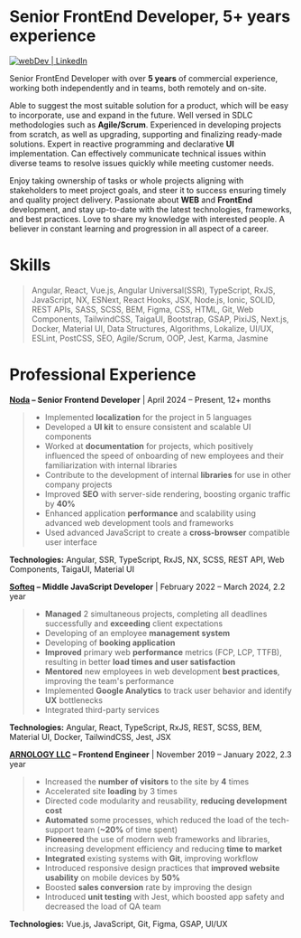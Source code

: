# Senior FrontEnd Developer, 5+ years experience

[<img alt="webDev | LinkedIn" src="https://img.shields.io/badge/linkedin-0077B5.svg?&style=for-the-badge&logo=linkedin&logoColor=white" />](https://www.linkedin.com/in/temashabanov/)

Senior FrontEnd Developer with over **5 years** of commercial experience, working both independently and in teams, both remotely and on-site.

Able to suggest the most suitable solution for a product, which will be easy to incorporate, use and expand in the future. Well versed in SDLC methodologies such as **Agile/Scrum**. Experienced in developing projects from scratch, as well as upgrading, supporting and finalizing ready-made solutions. Expert in reactive programming and declarative **UI** implementation. Can effectively communicate technical issues within diverse teams to resolve issues quickly while meeting customer needs.

Enjoy taking ownership of tasks or whole projects aligning with stakeholders to meet project goals, and steer it to success ensuring timely and quality project delivery. Passionate about **WEB** and **FrontEnd** development, and stay up-to-date with the latest technologies, frameworks, and best practices. Love to share my knowledge with interested people. A believer in constant learning and progression in all aspect of a career.

#  Skills

> Angular, React, Vue.js, Angular Universal(SSR), TypeScript, RxJS, JavaScript, NX, ESNext, React Hooks, JSX, Node.js, Ionic, SOLID, REST APIs, SASS, SCSS, BEM, Figma, CSS, HTML, Git, Web Components, TailwindCSS, TaigaUI, Bootstrap, GSAP, PixiJS, Next.js, Docker, Material UI, Data Structures, Algorithms, Lokalize, UI/UX, ESLint, PostCSS, SEO, Agile/Scrum, OOP, Jest, Karma, Jasmine

# Professional Experience

**[Noda](https://noda.live) – Senior Frontend Developer** | April 2024 – Present, 12+ months
>-   Implemented **localization** for the project in 5 languages
>-   Developed a **UI kit** to ensure consistent and scalable UI components
>-   Worked at **documentation** for projects, which positively influenced the speed of onboarding of new employees and their familiarization with internal libraries
>-   Contribute to the development of internal **libraries** for use in other company projects
>-   Improved **SEO** with server-side rendering, boosting organic traffic by **40%**
>-   Enhanced application **performance** and scalability using advanced web development tools and frameworks
>-   Used advanced JavaScript to create a **cross-browser** compatible user interface

**Technologies:** Angular, SSR, TypeScript, RxJS, NX, SCSS, REST API, Web Components, TaigaUI, Material UI

**[Softeq](http://softeq.com) – Middle JavaScript Developer** | February 2022 – March 2024, 2.2 year
>-   **Managed** 2 simultaneous projects, completing all deadlines successfully and **exceeding** client expectations
>-   Developing of an employee **management system**
>-   Developing of **booking application**
>-   **Improved** primary web **performance** metrics (FCP, LCP, TTFB), resulting in better **load times and user satisfaction**
>-   **Mentored** new employees in web development **best practices**, improving the team's performance
>-   Implemented **Google Analytics** to track user behavior and identify **UX** bottlenecks
>-   Integrated third-party services

**Technologies:** Angular, React, TypeScript, RxJS, REST, SCSS, BEM, Material UI, Docker, TailwindCSS, Jest, JSX

**[ARNOLOGY LLC](https://www.arnology.am) – Frontend Engineer** | November 2019 – January 2022, 2.3 year
>-   Increased the **number of visitors** to the site by **4** times
>-   Accelerated site **loading** by 3 times
>-   Directed code modularity and reusability, **reducing development cost**
>-   **Automated** some processes, which reduced the load of the tech-support team (**~20%** of time spent)
>-   **Pioneered** the use of modern web frameworks and libraries, increasing development efficiency and reducing **time to market**
>-   **Integrated** existing systems with **Git**, improving workflow
>-   Introduced responsive design practices that **improved website usability** on mobile devices by **50%**
>-   Boosted **sales conversion** rate by improving the design
>-   Introduced **unit testing** with Jest, which boosted app safety and decreased the load of QA team

**Technologies:** Vue.js, JavaScript, Git, Figma, GSAP, UI/UX
